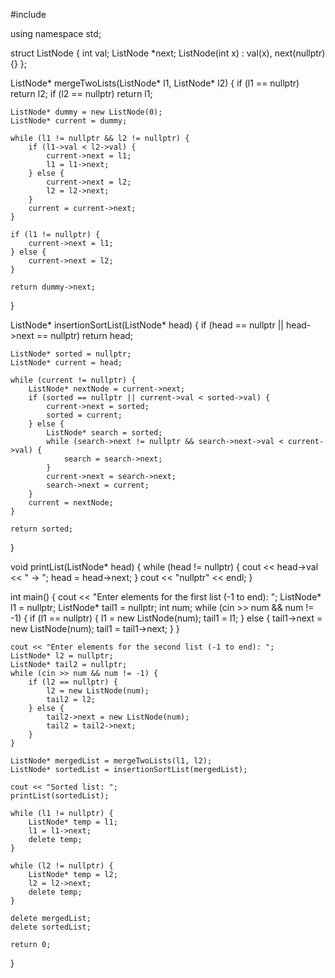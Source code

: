 #include <iostream>

using namespace std;

struct ListNode {
    int val;
    ListNode *next;
    ListNode(int x) : val(x), next(nullptr) {}
};

ListNode* mergeTwoLists(ListNode* l1, ListNode* l2) {
    if (l1 == nullptr) return l2;
    if (l2 == nullptr) return l1;

    ListNode* dummy = new ListNode(0);
    ListNode* current = dummy;

    while (l1 != nullptr && l2 != nullptr) {
        if (l1->val < l2->val) {
            current->next = l1;
            l1 = l1->next;
        } else {
            current->next = l2;
            l2 = l2->next;
        }
        current = current->next;
    }

    if (l1 != nullptr) {
        current->next = l1;
    } else {
        current->next = l2;
    }

    return dummy->next;
}

ListNode* insertionSortList(ListNode* head) {
    if (head == nullptr || head->next == nullptr) return head;

    ListNode* sorted = nullptr;
    ListNode* current = head;

    while (current != nullptr) {
        ListNode* nextNode = current->next;
        if (sorted == nullptr || current->val < sorted->val) {
            current->next = sorted;
            sorted = current;
        } else {
            ListNode* search = sorted;
            while (search->next != nullptr && search->next->val < current->val) {
                search = search->next;
            }
            current->next = search->next;
            search->next = current;
        }
        current = nextNode;
    }

    return sorted;
}

void printList(ListNode* head) {
    while (head != nullptr) {
        cout << head->val << " -> ";
        head = head->next;
    }
    cout << "nullptr" << endl;
}

int main() {
    cout << "Enter elements for the first list (-1 to end): ";
    ListNode* l1 = nullptr;
    ListNode* tail1 = nullptr;
    int num;
    while (cin >> num && num != -1) {
        if (l1 == nullptr) {
            l1 = new ListNode(num);
            tail1 = l1;
        } else {
            tail1->next = new ListNode(num);
            tail1 = tail1->next;
        }
    }

    cout << "Enter elements for the second list (-1 to end): ";
    ListNode* l2 = nullptr;
    ListNode* tail2 = nullptr;
    while (cin >> num && num != -1) {
        if (l2 == nullptr) {
            l2 = new ListNode(num);
            tail2 = l2;
        } else {
            tail2->next = new ListNode(num);
            tail2 = tail2->next;
        }
    }

    ListNode* mergedList = mergeTwoLists(l1, l2);
    ListNode* sortedList = insertionSortList(mergedList);

    cout << "Sorted list: ";
    printList(sortedList);

    while (l1 != nullptr) {
        ListNode* temp = l1;
        l1 = l1->next;
        delete temp;
    }

    while (l2 != nullptr) {
        ListNode* temp = l2;
        l2 = l2->next;
        delete temp;
    }

    delete mergedList;
    delete sortedList;

    return 0;
}

